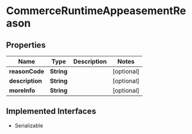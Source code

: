 

# CommerceRuntimeAppeasementReason


## Properties

| Name | Type | Description | Notes |
|------------ | ------------- | ------------- | -------------|
|**reasonCode** | **String** |  |  [optional] |
|**description** | **String** |  |  [optional] |
|**moreInfo** | **String** |  |  [optional] |


## Implemented Interfaces

* Serializable


